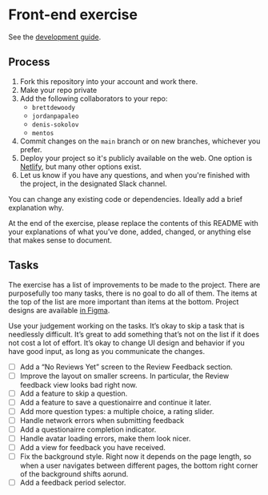 # Front-end exercise

See the [development guide](./CONTRIBUTING.md).

## Process

1. Fork this repository into your account and work there.
2. Make your repo private
3. Add the following collaborators to your repo:
   - `brettdewoody`
   - `jordanpapaleo`
   - `denis-sokolov`
   - `mentos`
4. Commit changes on the `main` branch or on new branches, whichever you prefer.
5. Deploy your project so it's publicly available on the web. One option is [Netlify](https://www.netlify.com/), but many other options exist.
6. Let us know if you have any questions, and when you're finished with the project, in the designated Slack channel.

You can change any existing code or dependencies. Ideally add a brief explanation why.

At the end of the exercise, please replace the contents of this README with your explanations of what you’ve done, added, changed, or anything else that makes sense to document.

## Tasks

The exercise has a list of improvements to be made to the project. There are purposefully too many tasks, there is no goal to do all of them. The items at the top of the list are more important than items at the bottom. Project designs are available [in Figma](https://www.figma.com/file/0502uQRIymsq7BEQBhid91bV/Untitled?node-id=0%3A1).

Use your judgement working on the tasks. It’s okay to skip a task that is needlessly difficult. It’s great to add something that’s not on the list if it does not cost a lot of effort. It’s okay to change UI design and behavior if you have good input, as long as you communicate the changes.

- [ ] Add a “No Reviews Yet” screen to the Review Feedback section.
- [ ] Improve the layout on smaller screens. In particular, the Review feedback view looks bad right now.
- [ ] Add a feature to skip a question.
- [ ] Add a feature to save a questionairre and continue it later.
- [ ] Add more question types: a multiple choice, a rating slider.
- [ ] Handle network errors when submitting feedback
- [ ] Add a questionairre completion indicator.
- [ ] Handle avatar loading errors, make them look nicer.
- [ ] Add a view for feedback you have received.
- [ ] Fix the background style. Right now it depends on the page length, so when a user navigates between different pages, the bottom right corner of the background shifts aorund.
- [ ] Add a feedback period selector.
